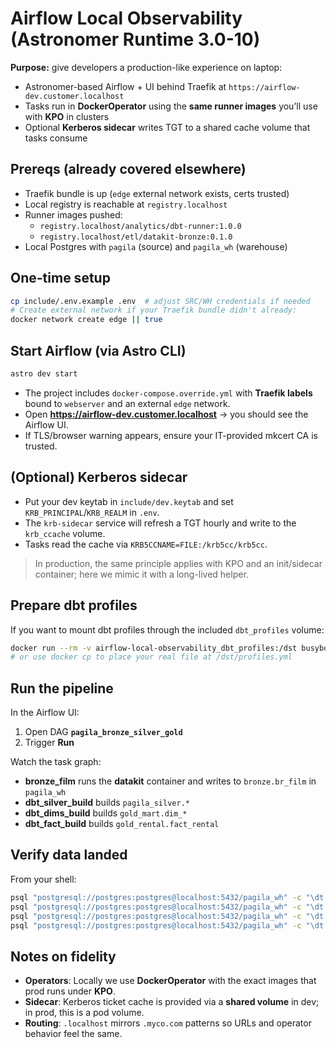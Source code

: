 # Airflow Local Observability (Astronomer Runtime 3.0-10)

**Purpose:** give developers a production-like experience on laptop:
- Astronomer-based Airflow + UI behind Traefik at `https://airflow-dev.customer.localhost`
- Tasks run in **DockerOperator** using the **same runner images** you’ll use with **KPO** in clusters
- Optional **Kerberos sidecar** writes TGT to a shared cache volume that tasks consume

## Prereqs (already covered elsewhere)
- Traefik bundle is up (`edge` external network exists, certs trusted)
- Local registry is reachable at `registry.localhost`
- Runner images pushed:
  - `registry.localhost/analytics/dbt-runner:1.0.0`
  - `registry.localhost/etl/datakit-bronze:0.1.0`
- Local Postgres with `pagila` (source) and `pagila_wh` (warehouse)

## One-time setup
```bash
cp include/.env.example .env  # adjust SRC/WH credentials if needed
# Create external network if your Traefik bundle didn't already:
docker network create edge || true
```

## Start Airflow (via Astro CLI)
```bash
astro dev start
```

- The project includes `docker-compose.override.yml` with **Traefik labels** bound to `webserver` and an external `edge` network.
- Open **https://airflow-dev.customer.localhost** → you should see the Airflow UI.
- If TLS/browser warning appears, ensure your IT-provided mkcert CA is trusted.

## (Optional) Kerberos sidecar
- Put your dev keytab in `include/dev.keytab` and set `KRB_PRINCIPAL`/`KRB_REALM` in `.env`.
- The `krb-sidecar` service will refresh a TGT hourly and write to the `krb_ccache` volume.
- Tasks read the cache via `KRB5CCNAME=FILE:/krb5cc/krb5cc`.

> In production, the same principle applies with KPO and an init/sidecar container; here we mimic it with a long-lived helper.

## Prepare dbt profiles
If you want to mount dbt profiles through the included `dbt_profiles` volume:
```bash
docker run --rm -v airflow-local-observability_dbt_profiles:/dst busybox sh -c 'mkdir -p /dst && echo "pagila: ..." > /dst/profiles.yml'
# or use docker cp to place your real file at /dst/profiles.yml
```

## Run the pipeline
In the Airflow UI:
1. Open DAG **`pagila_bronze_silver_gold`**
2. Trigger **Run**

Watch the task graph:
- **bronze_film** runs the **datakit** container and writes to `bronze.br_film` in `pagila_wh`
- **dbt_silver_build** builds `pagila_silver.*`
- **dbt_dims_build** builds `gold_mart.dim_*`
- **dbt_fact_build** builds `gold_rental.fact_rental`

## Verify data landed
From your shell:
```bash
psql "postgresql://postgres:postgres@localhost:5432/pagila_wh" -c "\dt bronze.*"
psql "postgresql://postgres:postgres@localhost:5432/pagila_wh" -c "\dt pagila_silver.*"
psql "postgresql://postgres:postgres@localhost:5432/pagila_wh" -c "\dt gold_mart.*"
psql "postgresql://postgres:postgres@localhost:5432/pagila_wh" -c "\dt gold_rental.*"
```

## Notes on fidelity
- **Operators**: Locally we use **DockerOperator** with the exact images that prod runs under **KPO**.
- **Sidecar**: Kerberos ticket cache is provided via a **shared volume** in dev; in prod, this is a pod volume.
- **Routing**: `.localhost` mirrors `.myco.com` patterns so URLs and operator behavior feel the same.
